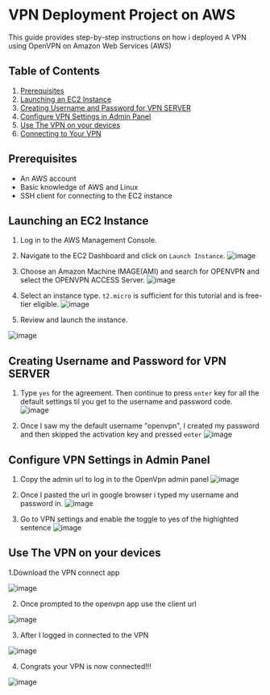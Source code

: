 
# VPN Deployment Project on AWS


This guide provides step-by-step instructions on how i deployed A VPN using OpenVPN on Amazon Web Services (AWS) 

## Table of Contents

1. [Prerequisites](#prerequisites)
2. [Launching an EC2 Instance](#launching-an-ec2-instance)
3. [Creating Username and Password for VPN SERVER](#creating-username-and-password-for-vpn-server)  
4. [ Configure VPN Settings in Admin Panel](#configure-vpn-settings-in-admin-panel)
5. [Use The VPN on your devices](#use-the-vpn-on-your-devices)
6. [Connecting to Your VPN](#connecting-to-your-vpn)

## Prerequisites

- An AWS account
- Basic knowledge of AWS and Linux
- SSH client for connecting to the EC2 instance

## Launching an EC2 Instance

1. Log in to the AWS Management Console.
2. Navigate to the EC2 Dashboard and click on `Launch Instance`.
 ![image](https://github.com/warquise/VPN-Deployment/assets/160808546/5b3cf88c-59dd-4f4e-9e70-03ce7f7e0c5f)
3. Choose an Amazon Machine IMAGE(AMI) and search for OPENVPN and select the OPENVPN ACCESS Server. 
   ![image](https://github.com/warquise/VPN-Deployment/assets/160808546/a9448878-a133-49c1-9ab4-49458e767034)

4. Select an instance type. `t2.micro` is sufficient for this tutorial and is free-tier eligible.
![image](https://github.com/warquise/VPN-Deployment/assets/160808546/7c725d31-6ddc-44c9-83eb-88274ef5583b)

5. Review and launch the instance.

![image](https://github.com/warquise/VPN-Deployment/assets/160808546/155d9856-5306-4857-b708-b94a9deabcbf)

## Creating Username and Password for VPN SERVER

1. Type `yes` for the agreement. Then continue to press `enter` key for all the default settings til you get to the username and password code.
  ![image](https://github.com/warquise/VPN-Deployment/assets/160808546/54bb1074-d9ca-41ec-879a-77cc00939647)

2. Once I saw my the default username "openvpn", I created my password and then skipped the activation key and pressed `enter`
![image](https://github.com/warquise/VPN-Deployment/assets/160808546/b0f9c4da-4d6a-40a0-b799-0318225fab47)


## Configure VPN Settings in Admin Panel

1. Copy the admin url to log in to the OpenVpn admin panel
![image](https://github.com/warquise/VPN-Deployment/assets/160808546/3e033204-8015-45dc-a9d4-58f76657e4cc)

2. Once I pasted the url in google browser i typed my username and password in.
![image](https://github.com/warquise/VPN-Deployment/assets/160808546/14ca6e1f-c275-4fe3-bb99-3e9e0ab1e001)

3. Go to VPN settings and enable the toggle to yes of the highighted sentence 
   ![image](https://github.com/warquise/VPN-Deployment/assets/160808546/c219ff64-8ed0-42b0-bf54-075540ee6109)


## Use The VPN on your devices

1.Download the VPN connect app 

![image](https://github.com/warquise/VPN-Deployment/assets/160808546/c97116ab-a2d5-419b-8714-779e414bf37d)

2. Once prompted to the openvpn app use the client url

![image](https://github.com/warquise/VPN-Deployment/assets/160808546/1168e0e6-5ce8-4e8e-8f6d-16e0a777c34c)

3. After I logged in connected to the VPN

![image](https://github.com/warquise/VPN-Deployment/assets/160808546/b562da0a-b6b4-40f0-9808-77feda9deeb7)

4. Congrats your VPN is now connected!!!

![image](https://github.com/warquise/VPN-Deployment/assets/160808546/415cf2fd-c549-4f2a-8d09-017a57babbdd)

